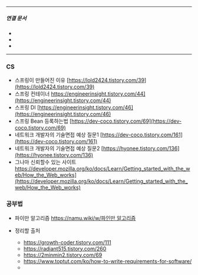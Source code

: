 


----
##### 연결 문서

- 
- 
- 
---

### CS

- 스프링이 만들어진 이유
	[https://lold2424.tistory.com/39](https://lold2424.tistory.com/39)
- 스프링 컨테이너
	https://engineerinsight.tistory.com/44](https://engineerinsight.tistory.com/44)
- 스프링 DI
	[https://engineerinsight.tistory.com/46](https://engineerinsight.tistory.com/46)
- 스프링 Bean 등록하는법 
	[https://dev-coco.tistory.com/69](https://dev-coco.tistory.com/69)
- 네트워크 개발자의 기술면접 예상 질문1
	[https://dev-coco.tistory.com/161](https://dev-coco.tistory.com/161)
- 네트워크 개발자의 기술면접 예상 질문2
	[https://hyonee.tistory.com/136](https://hyonee.tistory.com/136)
- 그나마 신뢰할수 있는 사이트
	https://developer.mozilla.org/ko/docs/Learn/Getting_started_with_the_web/How_the_Web_works](https://developer.mozilla.org/ko/docs/Learn/Getting_started_with_the_web/How_the_Web_works)

### 공부법

- 파이만 알고리즘
	[https://namu.wiki/w/파인만 알고리즘](https://namu.wiki/w/%ED%8C%8C%EC%9D%B8%EB%A7%8C%20%EC%95%8C%EA%B3%A0%EB%A6%AC%EC%A6%98)




- 정리할 출처
	- https://growth-coder.tistory.com/111
	- https://radiant515.tistory.com/260
	- https://2minmin2.tistory.com/69
	- https://www.toptut.com/ko/how-to-write-requirements-for-software/
	- 